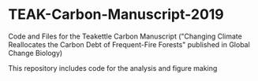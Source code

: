 # TEAK-Carbon-Manuscript-2019


Code and Files for the Teakettle Carbon Manuscript ("Changing Climate Reallocates the Carbon Debt of Frequent-Fire Forests" published in Global Change Biology)


This repository includes code for the analysis and figure making
